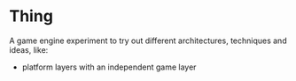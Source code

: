 # Thing

A game engine experiment to try out different architectures, techniques and ideas, like:

- platform layers with an independent game layer
